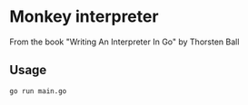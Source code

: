 # Monkey interpreter
From the book "Writing An Interpreter In Go" by Thorsten Ball

## Usage
```go run main.go```